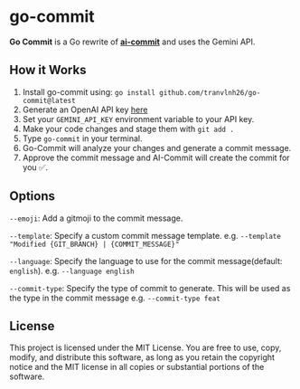 # **go-commit**
**Go Commit** is a Go rewrite of [**ai-commit**](https://github.com/insulineru/ai-commit) and uses the Gemini API.

## How it Works
1. Install go-commit using: `go install github.com/tranvlnh26/go-commit@latest`
2. Generate an OpenAI API key [here](https://aistudio.google.com/apikey)
3. Set your `GEMINI_API_KEY` environment variable to your API key.
1. Make your code changes and stage them with `git add .`
2. Type `go-commit` in your terminal.
3. Go-Commit will analyze your changes and generate a commit message.
4. Approve the commit message and AI-Commit will create the commit for you ✅.

## Options
`--emoji`: Add a gitmoji to the commit message.

`--template`: Specify a custom commit message template. e.g. `--template "Modified {GIT_BRANCH} | {COMMIT_MESSAGE}"`

`--language`: Specify the language to use for the commit message(default: `english`). e.g. `--language english`

`--commit-type`: Specify the type of commit to generate. This will be used as the type in the commit message e.g. `--commit-type feat`

## License
This project is licensed under the MIT License. You are free to use, copy, modify, and distribute this software, as long as you retain the copyright notice and the MIT license in all copies or substantial portions of the software.
